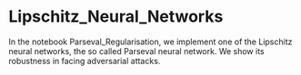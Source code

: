 # Lipschitz_Neural_Networks

In the notebook Parseval_Regularisation, we implement one of the Lipschitz neural networks, the so called Parseval neural network. We show its robustness in facing adversarial attacks.